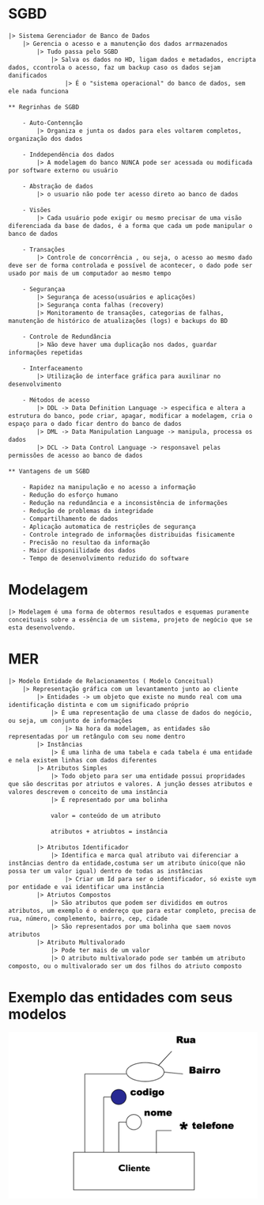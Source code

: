  # SGBD
    |> Sistema Gerenciador de Banco de Dados
        |> Gerencia o acesso e a manutenção dos dados arrmazenados 
            |> Tudo passa pelo SGBD
                |> Salva os dados no HD, ligam dados e metadados, encripta dados, ccontrola o acesso, faz um backup caso os dados sejam danificados
                    |> É o "sistema operacional" do banco de dados, sem ele nada funciona

    ** Regrinhas de SGBD

        - Auto-Contennção 
            |> Organiza e junta os dados para eles voltarem completos, organização dos dados
        
        - Inddependência dos dados
            |> A modelagem do banco NUNCA pode ser acessada ou modificada por software externo ou usuário

        - Abstração de dados
            |> o usuario não pode ter acesso direto ao banco de dados

        - Visões
            |> Cada usuário pode exigir ou mesmo precisar de uma visão diferenciada da base de dados, é a forma que cada um pode manipular o banco de dados
        
        - Transações
            |> Controle de concorrência , ou seja, o acesso ao mesmo dado deve ser de forma controlada e possível de acontecer, o dado pode ser usado por mais de um computador ao mesmo tempo

        - Segurançaa
            |> Segurança de acesso(usuários e aplicações)
            |> Segurança conta falhas (recovery)
            |> Monitoramento de transações, categorias de falhas, manutenção de histórico de atualizações (logs) e backups do BD
        
        - Controle de Redundância 
            |> Não deve haver uma duplicação nos dados, guardar informações repetidas

        - Interfaceamento
            |> Utilização de interface gráfica para auxilinar no desenvolvimento

        - Métodos de acesso
            |> DDL -> Data Definition Language -> especifica e altera a estrutura do banco, pode criar, apagar, modificar a modelagem, cria o espaço para o dado ficar dentro do banco de dados
            |> DML -> Data Manipulation Language -> manipula, processa os dados
            |> DCL -> Data Control Language -> responsavel pelas permissões de acesso ao banco de dados

    ** Vantagens de um SGBD

        - Rapidez na manipulação e no acesso a informação
        - Redução do esforço humano
        - Redução na redundância e a inconsistência de informações
        - Redução de problemas da integridade 
        - Compartilhamento de dados
        - Aplicação automatica de restrições de segurança
        - Controle integrado de informações distribuidas fisicamente
        - Precisão no resultao da informação
        - Maior disponiilidade dos dados
        - Tempo de desenvolvimento reduzido do software

# Modelagem
    |> Modelagem é uma forma de obtermos resultados e esquemas puramente conceituais sobre a essência de um sistema, projeto de negócio que se esta desenvolvendo.



# MER 
    |> Modelo Entidade de Relacionamentos ( Modelo Conceitual)
        |> Representação gráfica com um levantamento junto ao cliente 
            |> Entidades -> um objeto que existe no mundo real com uma identificação distinta e com um significado próprio
                |> É uma representação de uma classe de dados do negócio, ou seja, um conjunto de informações
                    |> Na hora da modelagem, as entidades são representadas por um retângulo com seu nome dentro
            |> Instâncias
                |> É uma linha de uma tabela e cada tabela é uma entidade e nela existem linhas com dados diferentes
            |> Atributos Simples
                |> Todo objeto para ser uma entidade possui propridades que são descritas por atriutos e valores. A junção desses atributos e valores descrevem o conceito de uma instância
                |> É representado por uma bolinha

                valor = conteúdo de um atributo
                
                atributos + atriubtos = instância
            
            |> Atributos Identificador
                |> Identifica e marca qual atributo vai diferenciar a instâncias dentro da entidade,costuma ser um atributo único(que não possa ter um valor igual) dentro de todas as instâncias
                    |> Criar um Id para ser o identificador, só existe uym por entidade e vai identificar uma instância 
            |> Atriutos Compostos
                |> São atributos que podem ser divididos em outros atributos, um exemplo é o endereço que para estar completo, precisa de rua, número, complemento, bairro, cep, cidade 
                |> São representados por uma bolinha que saem novos atributos
            |> Atributo Multivalorado
                |> Pode ter mais de um valor
                |> O atributo multivalorado pode ser também um atributo composto, ou o multivalorado ser um dos filhos do atriuto composto


# Exemplo das entidades com seus modelos
![](./modelo.png)